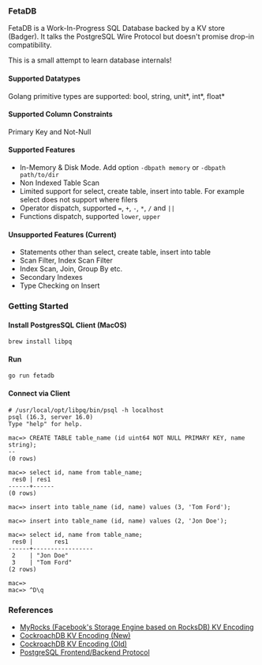 ### FetaDB
FetaDB is a Work-In-Progress SQL Database backed by a KV store (Badger). It talks the PostgreSQL Wire Protocol but doesn't promise drop-in compatibility.

This is a small attempt to learn database internals!

#### Supported Datatypes
Golang primitive types are supported: bool, string, unit*, int*, float*

#### Supported Column Constraints
Primary Key and Not-Null

#### Supported Features
* In-Memory & Disk Mode. Add option `-dbpath memory` or `-dbpath path/to/dir`
* Non Indexed Table Scan
* Limited support for select, create table, insert into table. For example select does not support where filers
* Operator dispatch, supported `=`, `+`, `-`, `*`, `/` and `||`
* Functions dispatch, supported `lower`, `upper`

#### Unsupported Features (Current)
* Statements other than select, create table, insert into table
* Scan Filter, Index Scan Filter
* Index Scan, Join, Group By etc.
* Secondary Indexes
* Type Checking on Insert

### Getting Started
#### Install PostgresSQL Client (MacOS)
```shell
brew install libpq
```

#### Run
```shell
go run fetadb
```

#### Connect via Client
```shell
# /usr/local/opt/libpq/bin/psql -h localhost
psql (16.3, server 16.0)
Type "help" for help.

mac=> CREATE TABLE table_name (id uint64 NOT NULL PRIMARY KEY, name string);
--
(0 rows)

mac=> select id, name from table_name;
 res0 | res1
------+------
(0 rows)

mac=> insert into table_name (id, name) values (3, 'Tom Ford');

mac=> insert into table_name (id, name) values (2, 'Jon Doe');

mac=> select id, name from table_name;
 res0 |      res1
------+-----------------
 2    | "Jon Doe"
 3    | "Tom Ford"
(2 rows)

mac=>
mac=> ^D\q
```

### References
- [MyRocks (Facebook's Storage Engine based on RocksDB) KV Encoding](https://github.com/facebook/mysql-5.6/wiki/MyRocks-record-format)
- [CockroachDB KV Encoding (New)](https://github.com/cockroachdb/cockroach/blob/master/docs/tech-notes/encoding.md)
- [CockroachDB KV Encoding (Old)](https://www.cockroachlabs.com/blog/sql-in-cockroachdb-mapping-table-data-to-key-value-storage/)
- [PostgreSQL Frontend/Backend Protocol](https://www.postgresql.org/docs/current/protocol.html)
